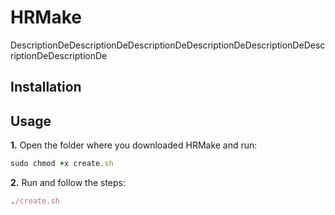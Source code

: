 # HRMake
DescriptionDeDescriptionDeDescriptionDeDescriptionDeDescriptionDeDescriptionDeDescriptionDe

## Installation

## Usage

**1.** Open the folder where you downloaded HRMake and run:
``` ruby
sudo chmod +x create.sh
```
**2.** Run and follow the steps:
``` ruby
./create.sh
```
